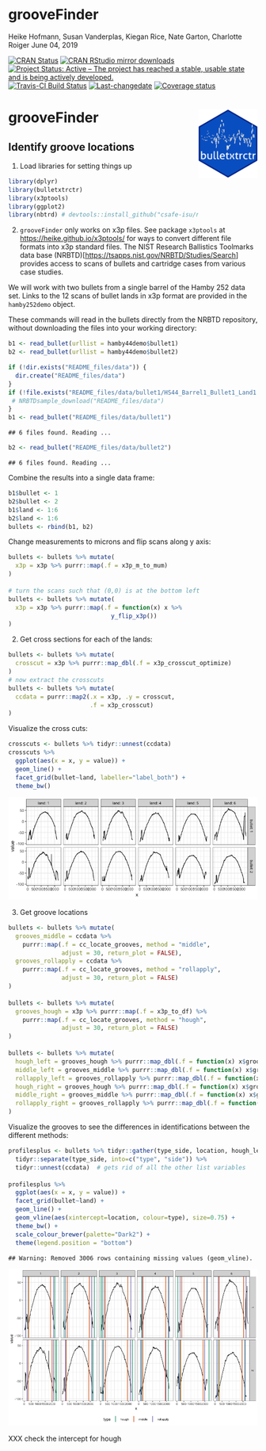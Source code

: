 grooveFinder
================
Heike Hofmann, Susan Vanderplas, Kiegan Rice, Nate Garton, Charlotte
Roiger
June 04, 2019

[![CRAN
Status](http://www.r-pkg.org/badges/version/grooveFinder)](https://cran.r-project.org/package=grooveFinder)
[![CRAN RStudio mirror
downloads](http://cranlogs.r-pkg.org/badges/grooveFinder)](http://www.r-pkg.org/pkg/grooveFinder)
[![Project Status: Active – The project has reached a stable, usable
state and is being actively
developed.](http://www.repostatus.org/badges/latest/active.svg)](http://www.repostatus.org/#active)
[![Travis-CI Build
Status](https://travis-ci.org/heike/grooveFinder.svg?branch=master)](https://travis-ci.org/heike/grooveFinder)
[![Last-changedate](https://img.shields.io/badge/last%20change-2019--06--04-yellowgreen.svg)](/commits/master)
[![Coverage
status](https://codecov.io/gh/heike/grooveFinder/branch/master/graph/badge.svg)](https://codecov.io/github/heike/grooveFinder?branch=master)

# grooveFinder <img src="man/figures/grooveFinder.png" align="right" width = "120"/>

## Identify groove locations

1.  Load libraries for setting things up

<!-- end list -->

``` r
library(dplyr)
library(bulletxtrctr)
library(x3ptools)
library(ggplot2)
library(nbtrd) # devtools::install_github("csafe-isu/nbtrd")
```

2.  `grooveFinder` only works on x3p files. See package `x3ptools` at
    <https://heike.github.io/x3ptools/> for ways to convert different
    file formats into x3p standard files. The NIST Research Ballistics
    Toolmarks data base
    (NRBTD)\[<https://tsapps.nist.gov/NRBTD/Studies/Search>\] provides
    access to scans of bullets and cartridge cases from various case
    studies.

We will work with two bullets from a single barrel of the Hamby 252 data
set. Links to the 12 scans of bullet lands in x3p format are provided in
the `hamby252demo` object.

These commands will read in the bullets directly from the NRBTD
repository, without downloading the files into your working directory:

``` r
b1 <- read_bullet(urllist = hamby44demo$bullet1)
b2 <- read_bullet(urllist = hamby44demo$bullet2)
```

``` r
if (!dir.exists("README_files/data")) {
  dir.create("README_files/data")
}
if (!file.exists("README_files/data/bullet1/HS44_Barrel1_Bullet1_Land1.x3p")) {
 # NRBTDsample_download("README_files/data")
}
b1 <- read_bullet("README_files/data/bullet1")
```

    ## 6 files found. Reading ...

``` r
b2 <- read_bullet("README_files/data/bullet2")
```

    ## 6 files found. Reading ...

Combine the results into a single data frame:

``` r
b1$bullet <- 1
b2$bullet <- 2
b1$land <- 1:6
b2$land <- 1:6
bullets <- rbind(b1, b2)
```

Change measurements to microns and flip scans along y axis:

``` r
bullets <- bullets %>% mutate(
  x3p = x3p %>% purrr::map(.f = x3p_m_to_mum)
)

# turn the scans such that (0,0) is at the bottom left
bullets <- bullets %>% mutate(
  x3p = x3p %>% purrr::map(.f = function(x) x %>% 
                             y_flip_x3p())
) 
```

2.  Get cross sections for each of the lands:

<!-- end list -->

``` r
bullets <- bullets %>% mutate(
  crosscut = x3p %>% purrr::map_dbl(.f = x3p_crosscut_optimize)
)
# now extract the crosscuts
bullets <- bullets %>% mutate(
  ccdata = purrr::map2(.x = x3p, .y = crosscut, 
                       .f = x3p_crosscut)
)
```

Visualize the cross cuts:

``` r
crosscuts <- bullets %>% tidyr::unnest(ccdata)
crosscuts %>% 
  ggplot(aes(x = x, y = value)) + 
  geom_line() +
  facet_grid(bullet~land, labeller="label_both") +
  theme_bw()
```

![](README_files/figure-gfm/unnamed-chunk-7-1.png)<!-- -->

3.  Get groove locations

<!-- end list -->

``` r
bullets <- bullets %>% mutate(
  grooves_middle = ccdata %>% 
    purrr::map(.f = cc_locate_grooves, method = "middle", 
               adjust = 30, return_plot = FALSE),
  grooves_rollapply = ccdata %>% 
    purrr::map(.f = cc_locate_grooves, method = "rollapply", 
               adjust = 30, return_plot = FALSE)
)

bullets <- bullets %>% mutate(
  grooves_hough = x3p %>% purrr::map(.f = x3p_to_df) %>%
    purrr::map(.f = cc_locate_grooves, method = "hough", 
               adjust = 30, return_plot = FALSE)
)

bullets <- bullets %>% mutate(
  hough_left = grooves_hough %>% purrr::map_dbl(.f = function(x) x$groove[1]),
  middle_left = grooves_middle %>% purrr::map_dbl(.f = function(x) x$groove[1]),
  rollapply_left = grooves_rollapply %>% purrr::map_dbl(.f = function(x) x$groove[1]),
  hough_right = grooves_hough %>% purrr::map_dbl(.f = function(x) x$groove[2]),
  middle_right = grooves_middle %>% purrr::map_dbl(.f = function(x) x$groove[2]),
  rollapply_right = grooves_rollapply %>% purrr::map_dbl(.f = function(x) x$groove[2])
)
```

Visualize the grooves to see the differences in identifications between
the different
methods:

``` r
profilesplus <- bullets %>% tidyr::gather(type_side, location, hough_left:rollapply_right) %>%
  tidyr::separate(type_side, into=c("type", "side")) %>%
  tidyr::unnest(ccdata)  # gets rid of all the other list variables 

profilesplus %>% 
  ggplot(aes(x = x, y = value)) +
  facet_grid(bullet~land) +
  geom_line() +
  geom_vline(aes(xintercept=location, colour=type), size=0.75) +
  theme_bw() +
  scale_colour_brewer(palette="Dark2") +
  theme(legend.position = "bottom")
```

    ## Warning: Removed 3006 rows containing missing values (geom_vline).

![](README_files/figure-gfm/unnamed-chunk-9-1.png)<!-- -->

XXX check the intercept for hough
